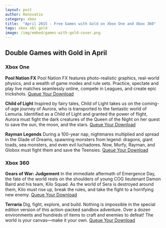 ```yaml
---
layout: post
author: Renovatio
category: xbox
title:  "April 2015 - Free Games with Gold on Xbox One and Xbox 360"     
tags: xbox xbl gold
image: /img/embed/games-with-gold-cover.png
---
```



## Double Games with Gold in April

### Xbox One


**Pool Nation FX**
Pool Nation FX features photo-realistic graphics, real-world physics, and a wealth of game modes and rule sets. Practice, spectate and play live matches seamlessly online, compete in Leagues, and create epic trickshots.
[Queue Your Download](http://store.xbox.com/en-US/Xbox-One/Games/Pool-Nation-FX/89fa99af-fa75-475a-89f5-1ac006ad3a0b)

**Child of Light**
Inspired by fairy tales, Child of Light takes us on the coming-of-age journey of Aurora, who is transported to the fantastic world of Lemuria. Identified as a Child of Light and granted the power of flight, Aurora must fight the dark creatures of the Queen of the Night on her quest to save the sun, the moon, and the stars.
[Queue Your Download](https://store.xbox.com/en-US/Xbox-One/Games/Child-of-Light/77d0d59a-34b7-4482-a1c7-c0abbed17de2)

**Rayman Legends**
During a 100-year nap, nightmares multiplied and spread in the Glade of Dreams, spawning monsters from legend: dragons, giant toads, sea monsters, and even evil luchadores. Now, Murfy, Rayman, and Globox must fight them and save the Teensies.
[Queue Your Download](https://store.xbox.com/en-US/Xbox-One/Games/Rayman-Legends/b1613d47-2330-459a-a99f-4cc84a481db9)


### Xbox 360


**Gears of War: Judgement**
In the immediate aftermath of Emergence Day, the fate of the world rests on the shoulders of young COG lieutenant Damon Baird and his team, Kilo Squad. As the world of Sera is destroyed around them, Kilo must rise up, break the rules, and take the fight to a horrifying new enemy.
[Queue Your Download](http://marketplace.xbox.com/en-US/Product/Gears-of-War-Judgment/66acd000-77fe-1000-9115-d8024d530a26)

**Terraria**
Dig, fight, explore, and build. Nothing is impossible in the special edition version of this action-packed sandbox adventure. Over a dozen environments and hundreds of items to craft and enemies to defeat! The world is your canvas—make it your own.
[Queue Your Download](http://marketplace.xbox.com/en-US/Product/Terraria-Xbox-360-Edition/66acd000-77fe-1000-9115-d8025841128f)